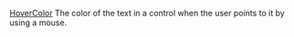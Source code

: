 [HoverColor](filename.md) The color of the text in a control when the user points to it by using a mouse.
